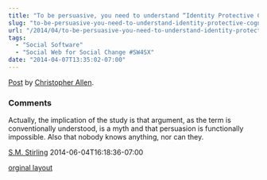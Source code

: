 ```yaml
---
title: "To be persuasive, you need to understand “Identity Protective Cognition”"
slug: "to-be-persuasive-you-need-to-understand-identity-protective-cognition"
url: "/2014/04/to-be-persuasive-you-need-to-understand-identity-protective-cognition.html"
tags:
  - "Social Software"
  - "Social Web for Social Change #SW4SX"
date: "2014-04-07T13:35:02-07:00"
---
```

<div id="fb-root"></div> <script id="facebook-jssdk" src="//connect.facebook.net/en_US/all.js#xfbml=1"></script>
<div class="fb-post" data-href="https://www.facebook.com/ChristopherRayAllen/posts/10152336669410540" data-width="600"><div class="fb-xfbml-parse-ignore"><a href="https://www.facebook.com/ChristopherRayAllen/posts/10152336669410540">Post</a> by <a href="https://www.facebook.com/ChristopherRayAllen">Christopher Allen</a>.</div></div>
<footer><h3>Comments</h3>
<div class="u-comment h-cite">
<p class="p-content p-name">Actually, the implication of the study is that argument, as the term is conventionally understood, is a myth and that persuasion is functionally impossible.  Also that nobody knows anything, nor can they.
</p>
<a class="u-author h-card" href="http://www.smstirling.com">S.M. Stirling</a>
<time class="dt-published" datetime="2014-06-04T16:18:36-07:00">2014-06-04T16:18:36-07:00</time>
</div>
</footer>
<p class="previous"><a href="/previous/2014/04/to-be-persuasive-you-need-to-understand-identity-protective-cognition.html" rel="syndication" class="u-syndication" >orginal layout</a></p>
